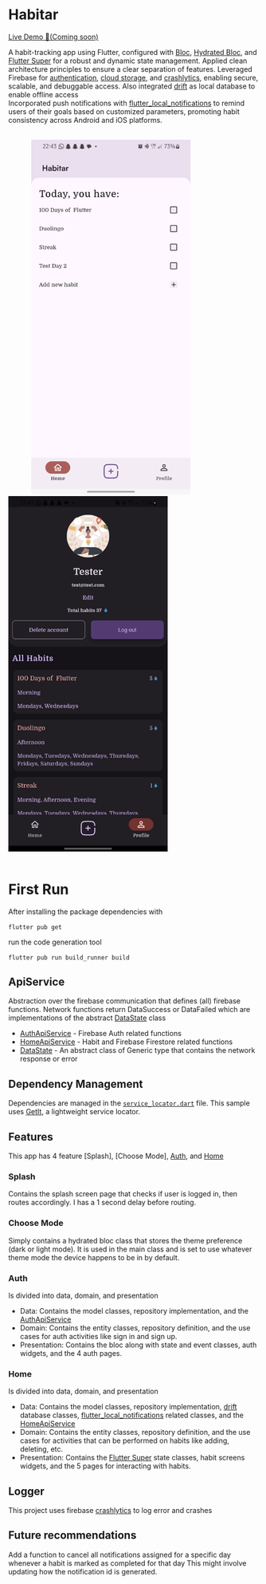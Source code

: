 # Habitar
<a href="https://github.com/Vader-Femi/Habitar/" target="_blank"
rel="nofollow noopener noreferrer" aria-label="Live Demo"><u>Live Demo 🚀(Coming soon)</u></a>

A habit-tracking app using Flutter, configured with [Bloc], [Hydrated Bloc], and [Flutter Super] for a robust and dynamic state management. 
Applied clean architecture principles to ensure a clear separation of features. 
Leveraged Firebase for [authentication], [cloud storage], and [crashlytics], enabling secure, scalable, and debuggable access.
Also integrated [drift] as local database to enable offline access  
Incorporated push notifications with [flutter_local_notifications] to remind users of their goals based on customized parameters, promoting habit consistency across Android and iOS platforms.

[BLoC]: https://pub.dev/packages/flutter_bloc
[Hydrated Bloc]: https://pub.dev/packages/hydrated_bloc
[Flutter Super]: https://pub.dev/documentation/flutter_super/latest/
[authentication]: https://pub.dev/packages/firebase_auth/
[cloud storage]: https://pub.dev/packages/cloud_firestore/
[crashlytics]: https://pub.dev/packages/firebase_crashlytics/
[drift]: https://pub.dev/packages/drift/
[flutter_local_notifications]: https://pub.dev/packages/flutter_local_notifications/

<br />
<div>
  &emsp;&emsp;&emsp;
  <img src="assets/images/app_light_mode.png" alt="Light theme" width="320">
  &emsp;&emsp;&emsp;&emsp;
  <img src="assets/images/app_dark_mode.png" alt="Dark theme" width="320">  
</div>
<br />

# First Run

After installing the package dependencies with

```
flutter pub get
```

run the code generation tool

```
flutter pub run build_runner build
```

## ApiService

Abstraction over the firebase communication that defines (all) firebase functions.
Network functions return DataSuccess or DataFailed which are implementations of the abstract [DataState] class

- [AuthApiService] - Firebase Auth related functions
- [HomeApiService] - Habit and Firebase Firestore related functions
- [DataState] - An abstract class of Generic type that contains the network response or error

[AuthApiService]: lib/features/auth/data/sources/auth_service.dart
[HomeApiService]: lib/features/home/data/sources/home_service.dart
[DataState]: lib/core/res/data_state.dart

## Dependency Management

Dependencies are managed in the [`service_locator.dart`][service_locator] file. This sample uses [GetIt], a lightweight service locator.

[service_locator]: ./lib/service_locator.dart
[GetIt]: https://pub.dev/packages/get_it


## Features
This app has 4 feature [Splash], [Choose Mode], [Auth], and [Home] 

### Splash
Contains the splash screen page that checks if user is logged in, then routes accordingly. I has a 1 second delay before routing.

### Choose Mode
Simply contains a hydrated bloc class that stores the theme preference (dark or light mode).
It is used in the main class and is set to use whatever theme mode the device happens to be in by default.

### Auth
Is divided into data, domain, and presentation
- Data: Contains the model classes, repository implementation, and the [AuthApiService]
- Domain: Contains the entity classes, repository definition, and the use cases for auth activities like sign in and sign up.
- Presentation: Contains the bloc along with state and event classes, auth widgets, and the 4 auth pages.

[Auth]: lib/features/auth

### Home
Is divided into data, domain, and presentation
- Data: Contains the model classes, repository implementation, [drift] database classes, [flutter_local_notifications] related classes, and the [HomeApiService]
- Domain: Contains the entity classes, repository definition, and the use cases for activities that can be performed on habits like adding, deleting, etc.
- Presentation: Contains the [Flutter Super] state classes, habit screens widgets, and the 5 pages for interacting with habits.

[Home]: lib/features/home

## Logger
This project uses firebase [crashlytics] to log error and crashes

## Future recommendations
Add a function to cancel all notifications assigned for a specific day whenever a habit is marked as completed for that day
This might involve updating how the notification id is generated.

